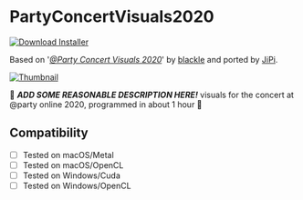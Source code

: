 # PartyConcertVisuals2020
[![Download Installer](https://img.shields.io/static/v1?label=Download&message=PartyConcertVisuals2020-Installer.lua&color=blue)](PartyConcertVisuals2020-Installer.lua "Installer")

Based on '_[@Party Concert Visuals 2020](https://www.shadertoy.com/view/WtscW4)_' by [blackle](https://www.shadertoy.com/user/blackle) and ported by [JiPi](../../Site/Profiles/JiPi.md).

[![Thumbnail](PartyConcertVisuals2020_320x180.png)](https://www.shadertoy.com/view/WtscW4 "View on Shadertoy.com")

:construction: ***ADD SOME REASONABLE DESCRIPTION HERE!*** visuals for the concert at @party online 2020, programmed in about 1 hour :construction:

## Compatibility
- [ ] Tested on macOS/Metal
- [ ] Tested on macOS/OpenCL
- [ ] Tested on Windows/Cuda
- [ ] Tested on Windows/OpenCL
